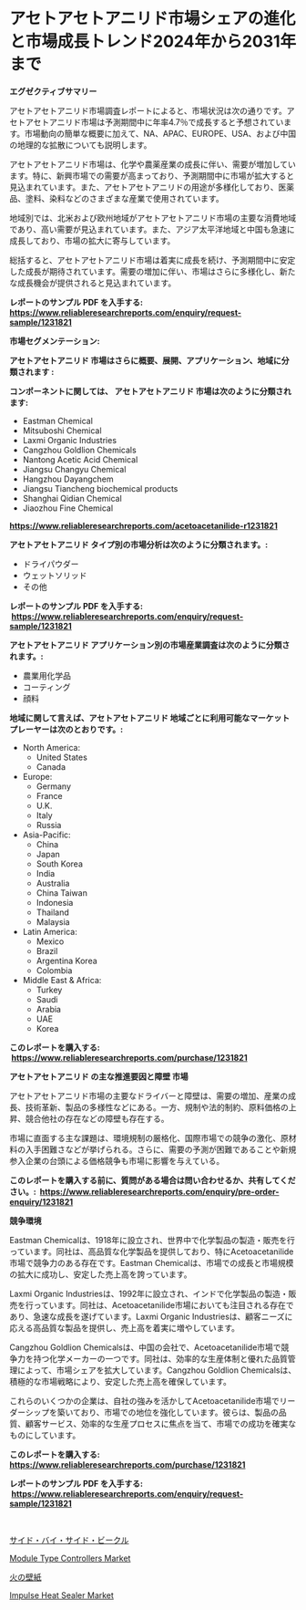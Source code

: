 <p><h1>アセトアセトアニリド市場シェアの進化と市場成長トレンド2024年から2031年まで</h1></p><p><strong>エグゼクティブサマリー</strong></p>
<p><p>アセトアセトアニリド市場調査レポートによると、市場状況は次の通りです。アセトアセトアニリド市場は予測期間中に年率4.7％で成長すると予想されています。市場動向の簡単な概要に加えて、NA、APAC、EUROPE、USA、および中国の地理的な拡散についても説明します。</p><p>アセトアセトアニリド市場は、化学や農薬産業の成長に伴い、需要が増加しています。特に、新興市場での需要が高まっており、予測期間中に市場が拡大すると見込まれています。また、アセトアセトアニリドの用途が多様化しており、医薬品、塗料、染料などのさまざまな産業で使用されています。</p><p>地域別では、北米および欧州地域がアセトアセトアニリド市場の主要な消費地域であり、高い需要が見込まれています。また、アジア太平洋地域と中国も急速に成長しており、市場の拡大に寄与しています。</p><p>総括すると、アセトアセトアニリド市場は着実に成長を続け、予測期間中に安定した成長が期待されています。需要の増加に伴い、市場はさらに多様化し、新たな成長機会が提供されると見込まれています。</p></p>
<p><strong>レポートのサンプル PDF を入手する: <a href="https://www.reliableresearchreports.com/enquiry/request-sample/1231821">https://www.reliableresearchreports.com/enquiry/request-sample/1231821</a></strong></p>
<p><strong>市場セグメンテーション:</strong></p>
<p><strong> アセトアセトアニリド 市場はさらに概要、展開、アプリケーション、地域に分類されます :</strong></p>
<p><strong>コンポーネントに関しては、 アセトアセトアニリド 市場は次のように分類されます: &nbsp;</strong></p>
<p><ul><li>Eastman Chemical</li><li>Mitsuboshi Chemical</li><li>Laxmi Organic Industries</li><li>Cangzhou Goldlion Chemicals</li><li>Nantong Acetic Acid Chemical</li><li>Jiangsu Changyu Chemical</li><li>Hangzhou Dayangchem</li><li>Jiangsu Tiancheng biochemical products</li><li>Shanghai Qidian Chemical</li><li>Jiaozhou Fine Chemical</li></ul></p>
<p><strong><a href="https://www.reliableresearchreports.com/acetoacetanilide-r1231821">https://www.reliableresearchreports.com/acetoacetanilide-r1231821</a></strong></p>
<p><strong> アセトアセトアニリド タイプ別の市場分析は次のように分類されます。:</strong></p>
<p><ul><li>ドライパウダー</li><li>ウェットソリッド</li><li>その他</li></ul></p>
<p><strong>レポートのサンプル PDF を入手する: &nbsp;<a href="https://www.reliableresearchreports.com/enquiry/request-sample/1231821">https://www.reliableresearchreports.com/enquiry/request-sample/1231821</a></strong></p>
<p><strong> アセトアセトアニリド アプリケーション別の市場産業調査は次のように分類されます。:</strong></p>
<p><ul><li>農業用化学品</li><li>コーティング</li><li>顔料</li></ul></p>
<p><strong>地域に関して言えば、アセトアセトアニリド 地域ごとに利用可能なマーケットプレーヤーは次のとおりです。:</strong></p>
<p><ul>
    <li>
        North America:
        <ul>
            <li>United States</li>
            <li>Canada</li>
        </ul>
    </li>
    <li>
        Europe:
        <ul>
            <li>Germany</li>
            <li>France</li>
            <li>U.K.</li>
            <li>Italy</li>
            <li>Russia</li>
        </ul>
    </li>
    <li>
        Asia-Pacific:
        <ul>
            <li>China</li>
            <li>Japan</li>
            <li>South Korea</li>
            <li>India</li>
            <li>Australia</li>
            <li>China Taiwan</li>
            <li>Indonesia</li>
            <li>Thailand</li>
            <li>Malaysia</li>
        </ul>
    </li>
    <li>
        Latin America:
        <ul>
            <li>Mexico</li>
            <li>Brazil</li>
            <li>Argentina Korea</li>
            <li>Colombia</li>
        </ul>
    </li>
    <li>
        Middle East & Africa:
        <ul>
            <li>Turkey</li>
            <li>Saudi</li>
            <li>Arabia</li>
            <li>UAE</li>
            <li>Korea</li>
        </ul>
    </li>
    </ul></p>
<p><strong>このレポートを購入する: &nbsp;<a href="https://www.reliableresearchreports.com/purchase/1231821">https://www.reliableresearchreports.com/purchase/1231821</a></strong></p>
<p><strong>アセトアセトアニリド の主な推進要因と障壁 市場</strong></p>
<p><p>アセトアセトアニリド市場の主要なドライバーと障壁は、需要の増加、産業の成長、技術革新、製品の多様性などにある。一方、規制や法的制約、原料価格の上昇、競合他社の存在などの障壁も存在する。</p><p>市場に直面する主な課題は、環境規制の厳格化、国際市場での競争の激化、原材料の入手困難さなどが挙げられる。さらに、需要の予測が困難であることや新規参入企業の台頭による価格競争も市場に影響を与えている。</p></p>
<p><strong>このレポートを購入する前に、質問がある場合は問い合わせるか、共有してください。:&nbsp; <a href="https://www.reliableresearchreports.com/enquiry/pre-order-enquiry/1231821">https://www.reliableresearchreports.com/enquiry/pre-order-enquiry/1231821</a></strong></p>
<p><strong>競争環境</strong></p>
<p><p>Eastman Chemicalは、1918年に設立され、世界中で化学製品の製造・販売を行っています。同社は、高品質な化学製品を提供しており、特にAcetoacetanilide市場で競争力のある存在です。Eastman Chemicalは、市場での成長と市場規模の拡大に成功し、安定した売上高を誇っています。</p><p>Laxmi Organic Industriesは、1992年に設立され、インドで化学製品の製造・販売を行っています。同社は、Acetoacetanilide市場においても注目される存在であり、急速な成長を遂げています。Laxmi Organic Industriesは、顧客ニーズに応える高品質な製品を提供し、売上高を着実に増やしています。</p><p>Cangzhou Goldlion Chemicalsは、中国の会社で、Acetoacetanilide市場で競争力を持つ化学メーカーの一つです。同社は、効率的な生産体制と優れた品質管理によって、市場シェアを拡大しています。Cangzhou Goldlion Chemicalsは、積極的な市場戦略により、安定した売上高を確保しています。</p><p>これらのいくつかの企業は、自社の強みを活かしてAcetoacetanilide市場でリーダーシップを築いており、市場での地位を強化しています。彼らは、製品の品質、顧客サービス、効率的な生産プロセスに焦点を当て、市場での成功を確実なものにしています。</p></p>
<p><strong>このレポートを購入する: &nbsp; <a href="https://www.reliableresearchreports.com/purchase/1231821">https://www.reliableresearchreports.com/purchase/1231821</a></strong></p>
<p><strong>レポートのサンプル PDF を入手する: &nbsp;<a href="https://www.reliableresearchreports.com/enquiry/request-sample/1231821">https://www.reliableresearchreports.com/enquiry/request-sample/1231821</a></strong><strong></strong></p>
<p>&nbsp;</p>
<p><p><a href="https://medium.com/@terrelliemann565620/2024%E5%B9%B4%E3%81%8B%E3%82%892031%E5%B9%B4%E3%81%BE%E3%81%A7%E3%81%AE%E6%9C%9F%E9%96%93%E3%81%AE%E3%82%B5%E3%82%A4%E3%83%89%E3%83%90%E3%82%A4%E3%82%B5%E3%82%A4%E3%83%89%E8%BB%8A%E4%B8%A1%E5%B8%82%E5%A0%B4%E5%88%86%E6%9E%90%E3%81%A8%E3%82%B5%E3%82%A4%E3%82%BA%E4%BA%88%E6%B8%AC-2e91d2c2e8bf">サイド・バイ・サイド・ビークル</a></p><p><a href="https://www.linkedin.com/pulse/module-type-controllers-market-research-report-provides-wwqve?trackingId=668ksx2nFpfVoDQBipHTzQ%3D%3D">Module Type Controllers Market</a></p><p><a href="https://medium.com/@jodyomenick9056/%E3%83%95%E3%82%A1%E3%82%A4%E3%83%A4%E3%83%BC%E3%82%A6%E3%82%A9%E3%83%BC%E3%83%AB%E3%83%9A%E3%83%BC%E3%83%91%E3%83%BC%E5%B8%82%E5%A0%B4%E8%A6%8F%E6%A8%A1-%E5%B8%82%E5%A0%B4%E8%A6%8B%E9%80%9A%E3%81%97%E3%81%A8%E5%B8%82%E5%A0%B4%E4%BA%88%E6%B8%AC-2024%E5%B9%B4%E3%81%8B%E3%82%892031%E5%B9%B4-fe2d65947a9e">火の壁紙</a></p><p><a href="https://www.linkedin.com/pulse/impulse-heat-sealer-market-research-report-key-successful-t1oue?trackingId=2mmIyGpki%2BrRMiNJGwEcsw%3D%3D">Impulse Heat Sealer Market</a></p></p>
